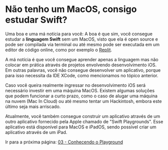 # Não tenho um MacOS, consigo estudar Swift?

Uma boa e uma má notícia para você: A boa é que sim, você consegue estudar a **linguagem Swift** sem um MacOS, visto que ela é open source e pode ser compilada via terminal ou até mesmo pode ser executada em um editor de código online, como por exemplo o [Replit](https://replit.com/).

A má notícia é que você consegue aprender apenas a linguagem mas não colocar em prática através de projetos envolvendo desenvolvimento iOS. Em outras palavras, você não consegue desenvolver um aplicativo, porque para isso necessita da IDE XCode, como mencionamos no tópico anterior.

Caso você queira realmente ingressar no desenvolvimento iOS será necessário investir em uma máquina MacOS. Existem algumas soluções que podem funcionar a curto prazo, como o caso de alugar uma máquina na nuvem (Mac In Cloud) ou até mesmo tentar um Hackintosh, embora este último seja mais arriscado. 

Atualmente, você também consegue construir um aplicativo através de um outro aplicativo fornecido pela Apple chamado de "Swift Playgrounds". Esse aplicativo está disponível para MacOS e iPadOS, sendo possível criar um aplicativo através de um iPad.

Ir para a próxima página: [03 - Conhecendo o Playground](03-conhecendo-playgrounds.md)